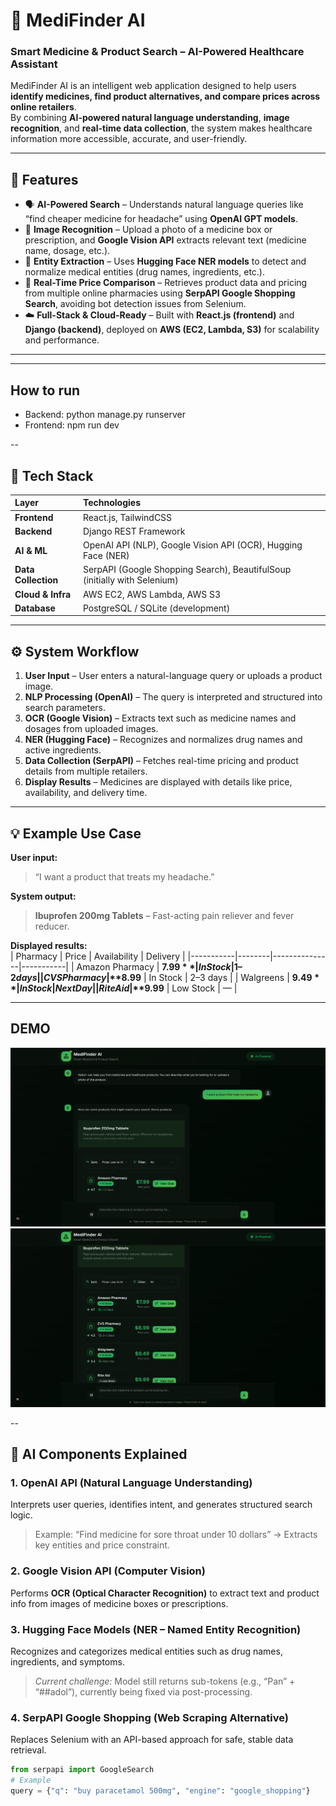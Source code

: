 # 🧠 MediFinder AI  
### Smart Medicine & Product Search – AI-Powered Healthcare Assistant  

MediFinder AI is an intelligent web application designed to help users **identify medicines, find product alternatives, and compare prices across online retailers**.  
By combining **AI-powered natural language understanding**, **image recognition**, and **real-time data collection**, the system makes healthcare information more accessible, accurate, and user-friendly.  

---

## 🚀 Features  

- 🗣️ **AI-Powered Search** – Understands natural language queries like “find cheaper medicine for headache” using **OpenAI GPT models**.  
- 📸 **Image Recognition** – Upload a photo of a medicine box or prescription, and **Google Vision API** extracts relevant text (medicine name, dosage, etc.).  
- 🧬 **Entity Extraction** – Uses **Hugging Face NER models** to detect and normalize medical entities (drug names, ingredients, etc.).  
- 🛒 **Real-Time Price Comparison** – Retrieves product data and pricing from multiple online pharmacies using **SerpAPI Google Shopping Search**, avoiding bot detection issues from Selenium.  
- ☁️ **Full-Stack & Cloud-Ready** – Built with **React.js (frontend)** and **Django (backend)**, deployed on **AWS (EC2, Lambda, S3)** for scalability and performance.  

---

---

## How to run   
- Backend: python manage.py runserver
- Frontend: npm run dev

--
## 🧰 Tech Stack  

| Layer | Technologies |
|:------|:-------------|
| **Frontend** | React.js, TailwindCSS |
| **Backend** | Django REST Framework |
| **AI & ML** | OpenAI API (NLP), Google Vision API (OCR), Hugging Face (NER) |
| **Data Collection** | SerpAPI (Google Shopping Search), BeautifulSoup (initially with Selenium) |
| **Cloud & Infra** | AWS EC2, AWS Lambda, AWS S3 |
| **Database** | PostgreSQL / SQLite (development) |

---

## ⚙️ System Workflow  

1. **User Input** – User enters a natural-language query or uploads a product image.  
2. **NLP Processing (OpenAI)** – The query is interpreted and structured into search parameters.  
3. **OCR (Google Vision)** – Extracts text such as medicine names and dosages from uploaded images.  
4. **NER (Hugging Face)** – Recognizes and normalizes drug names and active ingredients.  
5. **Data Collection (SerpAPI)** – Fetches real-time pricing and product details from multiple retailers.  
6. **Display Results** – Medicines are displayed with details like price, availability, and delivery time.  

---

## 💡 Example Use Case  

**User input:**  
> “I want a product that treats my headache.”  

**System output:**  
> **Ibuprofen 200mg Tablets** – Fast-acting pain reliever and fever reducer.  

**Displayed results:**  
| Pharmacy | Price | Availability | Delivery |
|-----------|--------|---------------|-----------|
| Amazon Pharmacy | **$7.99** | In Stock | 1–2 days |
| CVS Pharmacy | **$8.99** | In Stock | 2–3 days |
| Walgreens | **$9.49** | In Stock | Next Day |
| Rite Aid | **$9.99** | Low Stock | — |

---
## DEMO 
![Demo Screenshot 1](./demo/demo1.png)
![Demo Screenshot 2](./demo/demo2.png)

--
## 🧠 AI Components Explained  

### **1. OpenAI API (Natural Language Understanding)**  
Interprets user queries, identifies intent, and generates structured search logic.  
> Example: “Find medicine for sore throat under 10 dollars” → Extracts key entities and price constraint.

### **2. Google Vision API (Computer Vision)**  
Performs **OCR (Optical Character Recognition)** to extract text and product info from images of medicine boxes or prescriptions.

### **3. Hugging Face Models (NER – Named Entity Recognition)**  
Recognizes and categorizes medical entities such as drug names, ingredients, and symptoms.  
> *Current challenge:* Model still returns sub-tokens (e.g., “Pan” + “##adol”), currently being fixed via post-processing.

### **4. SerpAPI Google Shopping (Web Scraping Alternative)**  
Replaces Selenium with an API-based approach for safe, stable data retrieval.  
```python
from serpapi import GoogleSearch
# Example
query = {"q": "buy paracetamol 500mg", "engine": "google_shopping"}

